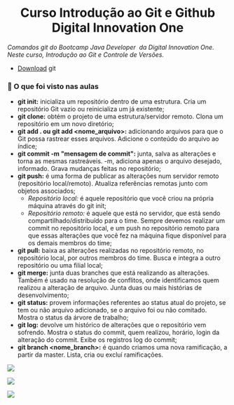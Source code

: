 
<h1 align="center">Curso Introdução ao Git e Github<br>Digital Innovation One</h1>

<i>Comandos git do Bootcamp Java Developer  da Digital Innovation One. Neste curso, Introdução ao Git e Controle de Versões.</i>

- [Download](https://git-scm.com/docs) git

<h3>🚀 O que foi visto nas aulas</h3>

- <b>git init:</b> inicializa um repositório dentro de uma estrutura. Cria um repositório Git vazio ou reinicializa um já existente;
- <b>git clone:</b> obtém o projeto de uma estrutura/servidor remoto. Clona um repositório em um novo diretório;
- <b>git add . ou git add <nome_arquivo>:</b> adicionando arquivos para que o Git possa rastrear esses arquivos. Adicione o conteúdo do arquivo ao índice;
- <b>git commit -m "mensagem de commit":</b> junta, salva as alterações e torna as mesmas rastreáveis. -m, adiciona apenas o arquivo desejado, informado. Grava mudanças feitas no repositório;
- <b>git push:</b> é uma forma de publicar as alterações num servidor remoto (repositório local/remoto). Atualiza referências remotas junto com objetos associados;
  - <i>Repositório local:</i> é aquele repositório que você criou na própria máquina através do git init;
  - <i>Repositório remoto:</i> é aquele que está no servidor, que está sendo compartilhado/distribuído para o time. Sempre devemos realizar um commit no repositório local, e um push no repositório remoto para que essas alterações que você fez na máquina fique disponível para os demais membros do time;
- <b>git pull:</b> baixa as alterações realizadas no repositório remoto, no repositório local, por outros membros do time. Busca e integra a outro repositório ou uma filial local;
- <b>git merge:</b> junta duas branches que está realizando as alterações. Também é usado na resolução de conflitos, onde identificamos quem realizou a alteração de arquivo. Junta duas ou mais histórias de desenvolvimento;
- <b>git status:</b> provem informações referentes ao status atual do projeto, se tem ou não arquivo adicionado, se o arquivo foi ou não comitado. Mostra o status da árvore de trabalho;
- <b>git log:</b> devolve um histórico de alterações que o repositório vem sofrendo. Mostra o status do commit, quem realizou, horário, login da alteração do commit. Exibe os registros log do commit;
- <b>git branch <nome_branch>:</b> é quando criamos uma nova ramificação, a partir da master. Lista, cria ou excluí ramificações.

![](https://github.com/edvaldoljr/Introdu-o-ao-Git-e-ao-GitHub/blob/main/img/5BDE835F.jpg?raw=true)
  
![](https://github.com/edvaldoljr/Introdu-o-ao-Git-e-ao-GitHub/blob/main/img/CF5B7DC0.jpg?raw=true)

![](https://github.com/edvaldoljr/Introdu-o-ao-Git-e-ao-GitHub/blob/main/img/3F0744FB.jpg?raw=true)
